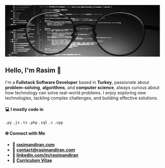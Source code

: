 <img width="966" src="https://raw.githubusercontent.com/rasimandiran/rasimandiran/main/banner.jpeg">

## Hello, I'm Rasim 👋  

I'm a **Fullstack Software Developer** based in **Turkey**, passionate about **problem-solving**, **algorithms**, and **computer science**, always curious about how technology can solve real-world problems. I enjoy exploring new technologies, tackling complex challenges, and building effective solutions.

#### 💻 I mostly code in 
`.py` `.js` `.ts` `.php` `.sql` `.c` `.cpp`

#### 🌐 Connect with Me  
- 🔗 [**rasimandiran.com**](https://rasimandiran.com)
- 📧 [**contact@rasimandiran.com**](mailto:contact@rasimandiran.com)  
- 💼 [**linkedin.com/in/rasimandiran**](https://linkedin.com/in/rasimandiran)
- 📄 [**Curriculum Vitae**](https://rasimandiran.com/rasimandiran/Rasim_Andiran_Resume.pdf)
